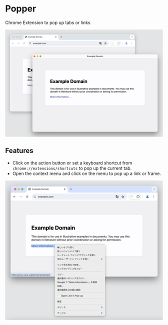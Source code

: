 # Popper

Chrome Extension to pop up tabs or links

![Pop-up](./screenshots/pop-up.png)

## Features

- Click on the action button or set a keyboard shortcut from `chrome://extensions/shortcuts` to pop up the current tab.
- Open the context menu and click on the menu to pop up a link or frame.

![Context menu](./screenshots/context-menus.png)
